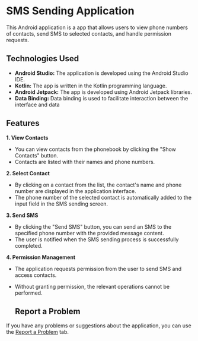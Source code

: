 # SMS Sending Application
This Android application is a  app that allows users to view phone numbers of contacts, 
send SMS to selected contacts, and handle permission requests.

## Technologies Used
- **Android Studio:** The application is developed using the Android Studio IDE.
- **Kotlin:** The app is written in the Kotlin programming language.
- **Android Jetpack:** The app is developed using Android Jetpack libraries.
- **Data Binding:** Data binding is used to facilitate interaction between the interface and data

## Features
**1. View Contacts**
- You can view contacts from the phonebook by clicking the "Show Contacts" button.
- Contacts are listed with their names and phone numbers.

**2. Select Contact**
- By clicking on a contact from the list, the contact's name and phone number are displayed in the application interface.
- The phone number of the selected contact is automatically added to the input field in the SMS sending screen.

**3. Send SMS**
- By clicking the "Send SMS" button, you can send an SMS to the specified phone number with the provided message content.
-  The user is notified when the SMS sending process is successfully completed.

**4. Permission Management**
- The application requests permission from the user to send SMS and access contacts.
- Without granting permission, the relevant operations cannot be performed.

  ## Report a Problem
If you have any problems or suggestions about the application, you can use the [Report a Problem](https://github.com/abdullah-tanriverdi/SendSMSApp/issues) tab.
